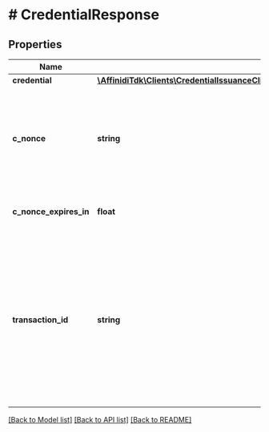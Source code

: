 # # CredentialResponse

## Properties

Name | Type | Description | Notes
------------ | ------------- | ------------- | -------------
**credential** | [**\AffinidiTdk\Clients\CredentialIssuanceClient\Model\CredentialResponseImmediateCredential**](CredentialResponseImmediateCredential.md) |  |
**c_nonce** | **string** | String containing a nonce to be used when creating a proof of possession of the key proof |
**c_nonce_expires_in** | **float** | Lifetime in seconds of the c_nonce |
**transaction_id** | **string** | String identifying a Deferred Issuance transaction. This claim is contained in the response if the Credential Issuer was unable to immediately issue the Credential. |

[[Back to Model list]](../../README.md#models) [[Back to API list]](../../README.md#endpoints) [[Back to README]](../../README.md)
